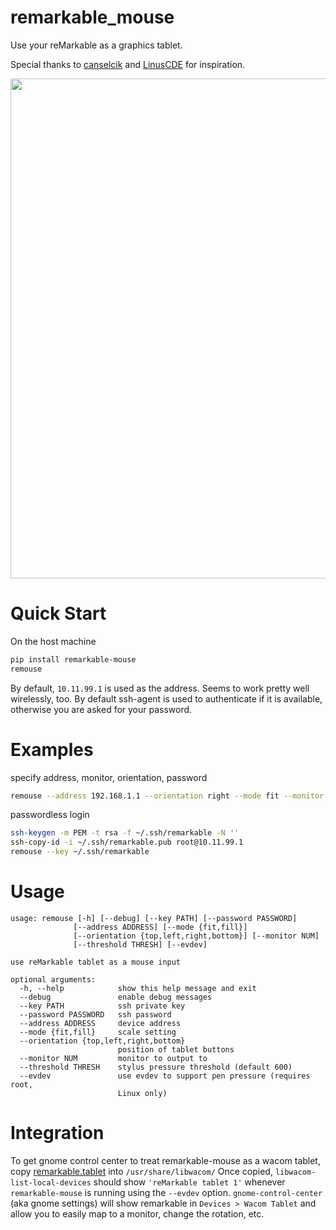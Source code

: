 # remarkable_mouse

Use your reMarkable as a graphics tablet.

Special thanks to [canselcik](https://github.com/canselcik/libremarkable) and [LinusCDE](https://github.com/LinusCDE/rmWacomToMouse) for inspiration.

<img src="photo.gif" width=800>

# Quick Start

On the host machine

``` bash
pip install remarkable-mouse
remouse
```

By default, `10.11.99.1` is used as the address. Seems to work pretty well wirelessly, too. By default ssh-agent is used to authenticate if it is available, otherwise you are asked for your password.

# Examples

specify address, monitor, orientation, password

``` bash
remouse --address 192.168.1.1 --orientation right --mode fit --monitor 1 --password foobar
```
passwordless login

``` bash
ssh-keygen -m PEM -t rsa -f ~/.ssh/remarkable -N ''
ssh-copy-id -i ~/.ssh/remarkable.pub root@10.11.99.1
remouse --key ~/.ssh/remarkable
```

# Usage

    usage: remouse [-h] [--debug] [--key PATH] [--password PASSWORD]
                  [--address ADDRESS] [--mode {fit,fill}]
                  [--orientation {top,left,right,bottom}] [--monitor NUM]
                  [--threshold THRESH] [--evdev]

    use reMarkable tablet as a mouse input

    optional arguments:
      -h, --help            show this help message and exit
      --debug               enable debug messages
      --key PATH            ssh private key
      --password PASSWORD   ssh password
      --address ADDRESS     device address
      --mode {fit,fill}     scale setting
      --orientation {top,left,right,bottom}
                            position of tablet buttons
      --monitor NUM         monitor to output to
      --threshold THRESH    stylus pressure threshold (default 600)
      --evdev               use evdev to support pen pressure (requires root,
                            Linux only)

# Integration

To get gnome control center to treat remarkable-mouse as a wacom tablet, copy [remarkable.tablet](./remarkable.tablet) into `/usr/share/libwacom/`
Once copied, `libwacom-list-local-devices` should show `'reMarkable tablet 1'` whenever `remarkable-mouse` is running using the `--evdev` option. `gnome-control-center` (aka gnome settings) will show remarkable in `Devices > Wacom Tablet` and allow you to easily map to a monitor, change the rotation, etc.
